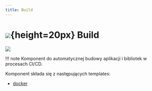 ```yaml
---
title: Build
---
```


# ![](https://gitlab.com/pl.rachuna-net/infrastructure/terraform/modules/gitlab-project/-/raw/main/images/gitlab.png){height=20px} Build

[![](https://gitlab.com/pl.rachuna-net/cicd/components/build/-/badges/release.svg)](https://gitlab.com/pl.rachuna-net/cicd/components/build/-/releases)

!!! note
    Komponent do automatycznej budowy aplikacji i bibliotek w procesach CI/CD.

Komponent składa się z następujących templates:

* [docker](docker/)
